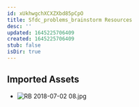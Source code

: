 ```yaml
---
id: xUkhwgchXCXZXbd85pCpO
title: Sfdc_problems_brainstorm Resources
desc: ''
updated: 1645225706409
created: 1645225706409
stub: false
isDir: true
---
```

## Imported Assets
- ![RB 2018-07-02 08.jpg](/assets/rb-2018-07-02-08.jpg)
